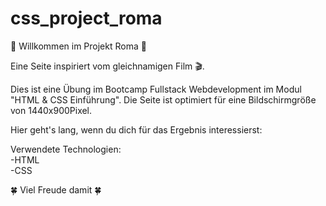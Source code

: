 # css_project_roma

🌸 Willkommen im Projekt Roma 🌸

Eine Seite inspiriert vom gleichnamigen Film 🎬.

Dies ist eine Übung im Bootcamp Fullstack Webdevelopment im Modul "HTML & CSS Einführung".
Die Seite ist optimiert für eine Bildschirmgröße von 1440x900Pixel.

Hier geht's lang, wenn du dich für das Ergebnis interessierst:


Verwendete Technologien:<br>
-HTML<br>
-CSS

🍀 Viel Freude damit 🍀
